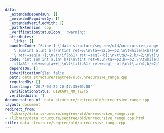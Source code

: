 ```yaml
---
data:
  _extendedDependsOn: []
  _extendedRequiredBy: []
  _extendedVerifiedWith: []
  _pathExtension: cpp
  _verificationStatusIcon: ':warning:'
  attributes:
    links: []
  bundledCode: "#line 1 \"data structure/segtree/old/unrecursive_range.cpp\"\nint\
    \ sum(int a,int b){\n\tint ret=0;\n\ta+=p2,b+=p2;\n\twhile(a<b){\n\t\tif(a&1)\
    \ ret+=seg[a++];\n\t\tif(b&1) ret+=seg[--b];\n\t\ta/=2,b/=2;\n\t}\n}\n"
  code: "int sum(int a,int b){\n\tint ret=0;\n\ta+=p2,b+=p2;\n\twhile(a<b){\n\t\t\
    if(a&1) ret+=seg[a++];\n\t\tif(b&1) ret+=seg[--b];\n\t\ta/=2,b/=2;\n\t}\n}"
  dependsOn: []
  isVerificationFile: false
  path: data structure/segtree/old/unrecursive_range.cpp
  requiredBy: []
  timestamp: '2017-04-22 20:47:35+09:00'
  verificationStatus: LIBRARY_NO_TESTS
  verifiedWith: []
documentation_of: data structure/segtree/old/unrecursive_range.cpp
layout: document
redirect_from:
- /library/data structure/segtree/old/unrecursive_range.cpp
- /library/data structure/segtree/old/unrecursive_range.cpp.html
title: data structure/segtree/old/unrecursive_range.cpp
---
```

